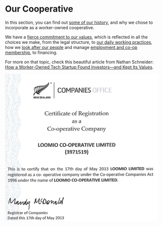 # Our Cooperative

In this section, you can find out [some of our history](history.html), and why we chose to incorporate as a worker-owned cooperative.

We have a [fierce commitment to our values](purpose_and_vision.html), which is reflected in all the choices we make, from the legal structure, to [our daily working practices](working_together.html), how we [look after our people](looking_after_people.html) and manage [employment and co-op membership](employment_and_membership.html), to financing.

For more on that topic, check this beautiful article from Nathan Schneider: [How a Worker-Owned Tech Startup Found Investors—and Kept Its Values](http://yesmagazine.org/new-economy/how-a-worker-owned-tech-startup-found-investors-and-kept-its-values-20160426).

![The Loomio Cooperative Certificate of Registration](/img/loomio-coop-certificate.png)
